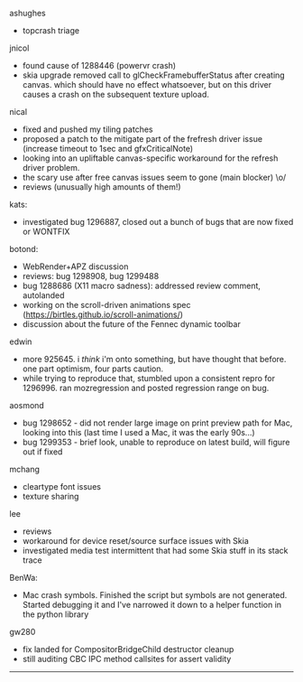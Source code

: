 ashughes
* topcrash triage



jnicol
* found cause of 1288446 (powervr crash)
* skia upgrade removed call to glCheckFramebufferStatus after creating canvas. which should have no effect whatsoever, but on this driver causes a crash on the subsequent texture upload.



nical
* fixed and pushed my tiling patches
* proposed a patch to the mitigate part of the frefresh driver issue (increase timeout to 1sec and gfxCriticalNote)
* looking into an upliftable canvas-specific workaround for the refresh driver problem.
* the scary use after free canvas issues seem to gone (main blocker) \o/
* reviews (unusually high amounts of them!)



kats:
* investigated bug 1296887, closed out a bunch of bugs that are now fixed or WONTFIX



botond:
  - WebRender+APZ discussion
  - reviews: bug 1298908, bug 1299488
  - bug 1288686 (X11 macro sadness): addressed review comment, autolanded
  - working on the scroll-driven animations spec (https://birtles.github.io/scroll-animations/)
  - discussion about the future of the Fennec dynamic toolbar



edwin
* more 925645. i *think* i'm onto something, but have thought that before. one part optimism, four parts caution.
* while trying to reproduce that, stumbled upon a consistent repro for 1296996. ran mozregression and posted regression range on bug.



aosmond
* bug 1298652 - did not render large image on print preview path for Mac, looking into this (last time I used a Mac, it was the early 90s...)
* bug 1299353 - brief look, unable to reproduce on latest build, will figure out if fixed



mchang
* cleartype font issues
* texture sharing



lee
* reviews
* workaround for device reset/source surface issues with Skia
* investigated media test intermittent that had some Skia stuff in its stack trace 





BenWa:
* Mac crash symbols. Finished the script but symbols are not generated. Started debugging it and I've narrowed it down to a helper function in the python library



gw280
* fix landed for CompositorBridgeChild destructor cleanup
* still auditing CBC IPC method callsites for assert validity

________________



